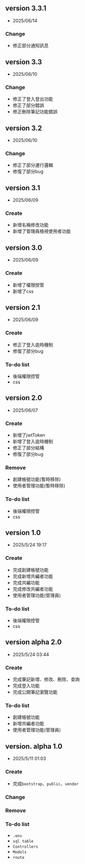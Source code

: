 ## version 3.3.1
- 2025/06/14
### Change
- 修正部分通知訊息

## version 3.3
- 2025/06/10
### Change
- 修正了登入登出功能
- 修正了部分錯誤
- 修正刪除筆記功能錯誤


## version 3.2
- 2025/06/10
### Change
- 修正了部分運行邏輯
- 修復了部分bug

## version 3.1
- 2025/06/09
### Create
- 新增名稱修改功能
- 新增了管理員檢視使用者功能

## version 3.0
- 2025/06/09
### Create
- 新增了權限控管
- 新增了css

## version 2.1
- 2025/06/09
### Create
- 修正了登入逾時機制
- 修復了部分bug
### To-do list
- 後端權限控管
- css

## version 2.0
- 2025/06/07
### Create
- 新增了jwtToken
- 新增了登入逾時機制
- 修正了部分結構
- 修復了部分bug
### Remove
- 創建帳號功能(暫時移除)
- 使用者管理功能(暫時移除)
### To-do list
- 後端權限控管
- css


## version 1.0
- 2025/5/24 19:17
### Create
- 完成創建帳號功能
- 完成新增共編者功能
- 完成共編功能
- 完成修改共編者功能
- 使用者管理功能(管理員)
### To-do list
- 後端權限控管
- css


## version alpha 2.0
- 2025/5/24 03:44
### Create 
- 完成筆記新增、修改、刪除、查詢
- 完成登入功能
- 完成公開筆記瀏覽功能
### To-do list
- 創建帳號功能
- 新增共編者功能
- 使用者管理功能(管理員)


## version. alpha 1.0
- 2025/5/11 01:03
### Create
- 完成`bootstrap`、`public`、`vendor`
### Change
### Remove
### To-do list
- `.env`
- `sql table`
- `Controllers`
- `Models`
- `route`